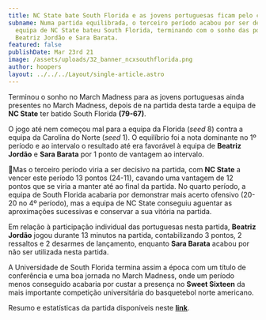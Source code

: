 ```yaml
---
title: NC State bate South Florida e as jovens portuguesas ficam pelo caminho
subname: Numa partida equilibrada, o terceiro período acabou por ser decisivo. A
  equipa de NC State bateu South Florida, terminando com o sonho das portuguesas
  Beatriz Jordão e Sara Barata.
featured: false
publishDate: Mar 23rd 21
image: /assets/uploads/32_banner_ncxsouthflorida.png
author: hoopers
layout: ../../../Layout/single-article.astro
---
```

Terminou o sonho no March Madness para as jovens portuguesas ainda presentes no March Madness, depois de na partida desta tarde a equipa de **NC State** ter batido South Florida **(79-67)**.

O jogo até nem começou mal para a equipa da Florida (*seed* 8) contra a equipa da Carolina do Norte (*seed* 1). O equilíbrio foi a nota dominante no 1º período e ao intervalo o resultado até era favorável à equipa de **Beatriz Jordão** e **Sara Barata** por 1 ponto de vantagem ao intervalo.

Mas o terceiro período viria a ser decisivo na partida, com **NC State** a vencer este período 13 pontos (24-11), cavando uma vantagem de 12 pontos que se viria a manter até ao final da partida. No quarto período, a equipa de South Florida acabaria por demonstrar mais acerto ofensivo (20-20 no 4º período), mas a equipa de NC State conseguiu aguentar as aproximações sucessivas e conservar a sua vitória na partida.

Em relação à participação individual das portuguesas nesta partida, **Beatriz Jordão** jogou durante 13 minutos na partida, contabilizando 3 pontos, 2 ressaltos e 2 desarmes de lançamento, enquanto **Sara Barata** acabou por não ser utilizada nesta partida.

A Universidade de South Florida termina assim a época com um título de conferência e uma boa jornada no March Madness, onde um período menos conseguido acabaria por custar a presença no **Sweet Sixteen** da mais importante competição universitária do basquetebol norte americano.

Resumo e estatísticas da partida disponíveis neste **[link](https://www.ncaa.com/game/5799530)**.